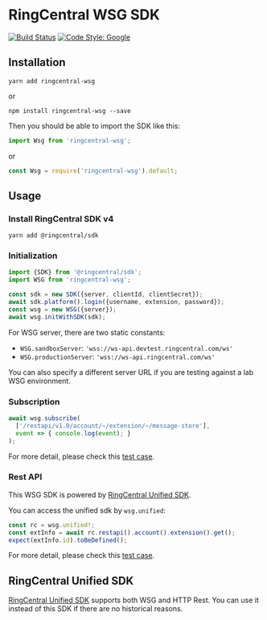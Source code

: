 # RingCentral WSG SDK

[![Build Status](https://travis-ci.com/ringcentral/ringcentral-wsg-ts.svg?token=316MqomevzwR7zFzsQz2&branch=master)](https://travis-ci.com/ringcentral/ringcentral-wsg-ts)
[![Code Style: Google](https://img.shields.io/badge/code%20style-google-blueviolet.svg)](https://github.com/google/gts)


## Installation

```
yarn add ringcentral-wsg
```

or

```
npm install ringcentral-wsg --save
```

Then you should be able to import the SDK like this:

```ts
import Wsg from 'ringcentral-wsg';
```

or

```js
const Wsg = require('ringcentral-wsg').default;
```


## Usage

### Install RingCentral SDK v4

```
yarn add @ringcentral/sdk
```

### Initialization

```ts
import {SDK} from '@ringcentral/sdk';
import WSG from 'ringcentral-wsg';

const sdk = new SDK({server, clientId, clientSecret});
await sdk.platform().login({username, extension, password});
const wsg = new WSG({server});
await wsg.initWithSDK(sdk);
```

For WSG server, there are two static constants:

- `WSG.sandboxServer`: `'wss://ws-api.devtest.ringcentral.com/ws'`
- `WSG.productionServer`: `'wss://ws-api.ringcentral.com/ws'`

You can also specify a different server URL if you are testing against a lab WSG environment.

### Subscription

```ts
await wsg.subscribe(
  ['/restapi/v1.0/account/~/extension/~/message-store'],
  event => { console.log(event); }
);
```

For more detail, please check this [test case](./test/subscription.spec.ts).


### Rest API

This WSG SDK is powered by [RingCentral Unified SDK](https://github.com/ringcentral/ringcentral-unified-ts).

You can access the unified sdk by `wsg.unified`:

```ts
const rc = wsg.unified!;
const extInfo = await rc.restapi().account().extension().get();
expect(extInfo.id).toBeDefined();
```

For more detail, please check this [test case](./test/rest.spec.ts).


## RingCentral Unified SDK

[RingCentral Unified SDK](https://github.com/ringcentral/ringcentral-unified-ts) supports both WSG and HTTP Rest.
You can use it instead of this SDK if there are no historical reasons.
